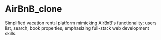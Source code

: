 # AirBnB_clone
Simplified vacation rental platform mimicking AirBnB's functionality; users list, search, book properties, emphasizing full-stack web development skills.
